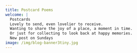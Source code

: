 ```yaml
---
title: Postcard Poems
welcome: |
  Postcards
  Lovely to send, even lovelier to receive.
  Wanting to share the joy of a place, a moment in time.
  Or just for collecting to look back at happy memories.
  New post on Sundays 
image: /img/blog-banner3tiny.jpg
---
```

